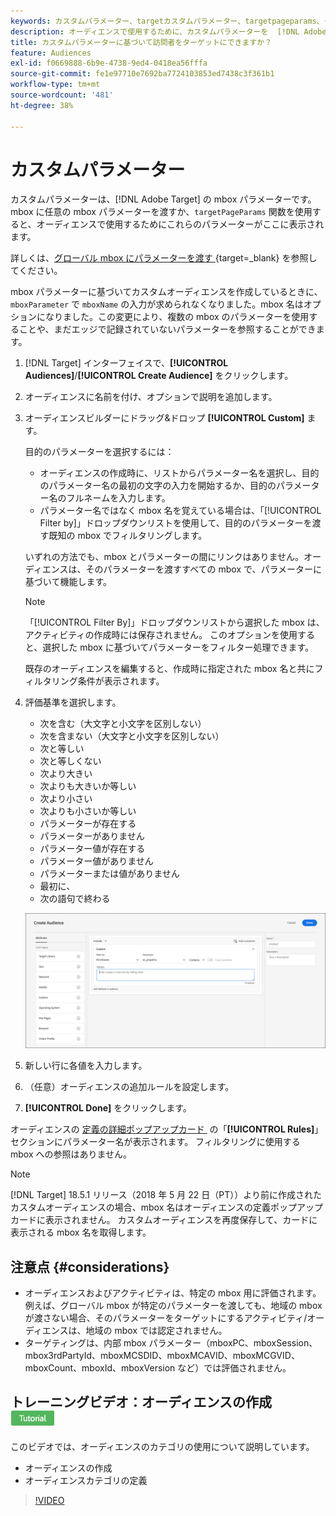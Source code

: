 ```yaml
---
keywords: カスタムパラメーター、targetカスタムパラメーター、targetpageparams、ターゲットmboxパラメーター
description: オーディエンスで使用するために、カスタムパラメーターを  [!DNL Adobe Target]  に渡す方法を説明します。
title: カスタムパラメーターに基づいて訪問者をターゲットにできますか？
feature: Audiences
exl-id: f0669888-6b9e-4738-9ed4-0418ea56fffa
source-git-commit: fe1e97710e7692ba7724103853ed7438c3f361b1
workflow-type: tm+mt
source-wordcount: '481'
ht-degree: 38%

---
```


# カスタムパラメーター

カスタムパラメーターは、[!DNL Adobe Target] の mbox パラメーターです。 mbox に任意の mbox パラメーターを渡すか、`targetPageParams` 関数を使用すると、オーディエンスで使用するためにこれらのパラメーターがここに表示されます。

詳しくは、[&#x200B; グローバル mbox にパラメーターを渡す &#x200B;](https://experienceleague.adobe.com/docs/target-dev/developer/client-side/global-mbox/pass-parameters-to-global-mbox.html?lang=ja){target=_blank} を参照してください。

mbox パラメーターに基づいてカスタムオーディエンスを作成しているときに、`mboxParameter` で `mboxName` の入力が求められなくなりました。mbox 名はオプションになりました。この変更により、複数の mbox のパラメーターを使用することや、まだエッジで記録されていないパラメーターを参照することができます。

1. [!DNL Target] インターフェイスで、**[!UICONTROL Audiences]**/**[!UICONTROL Create Audience]** をクリックします。
1. オーディエンスに名前を付け、オプションで説明を追加します。
1. オーディエンスビルダーにドラッグ&amp;ドロップ **[!UICONTROL Custom]** ます。

   目的のパラメーターを選択するには：

   * オーディエンスの作成時に、リストからパラメーター名を選択し、目的のパラメーター名の最初の文字の入力を開始するか、目的のパラメーター名のフルネームを入力します。
   * パラメーター名ではなく mbox 名を覚えている場合は、「[!UICONTROL Filter by]」ドロップダウンリストを使用して、目的のパラメーターを渡す既知の mbox でフィルタリングします。

   いずれの方法でも、mbox とパラメーターの間にリンクはありません。オーディエンスは、そのパラメーターを渡すすべての mbox で、パラメーターに基づいて機能します。

   >[!NOTE]
   >
   >「[!UICONTROL Filter By]」ドロップダウンリストから選択した mbox は、アクティビティの作成時には保存されません。 このオプションを使用すると、選択した mbox に基づいてパラメーターをフィルター処理できます。

   既存のオーディエンスを編集すると、作成時に指定された mbox 名と共にフィルタリング条件が表示されます。

1. 評価基準を選択します。

   * 次を含む（大文字と小文字を区別しない）
   * 次を含まない（大文字と小文字を区別しない）
   * 次と等しい
   * 次と等しくない
   * 次より大きい
   * 次よりも大きいか等しい
   * 次より小さい
   * 次よりも小さいか等しい
   * パラメーターが存在する
   * パラメーターがありません
   * パラメーター値が存在する
   * パラメーター値がありません
   * パラメーターまたは値がありません
   * 最初に、
   * 次の語句で終わる

   ![カスタムパラメーターオーディエンス](assets/custom.png)

1. 新しい行に各値を入力します。
1. （任意）オーディエンスの追加ルールを設定します。
1. **[!UICONTROL Done]** をクリックします。

オーディエンスの [&#x200B; 定義の詳細ポップアップカード &#x200B;](/help/main/c-target/c-audiences/audiences.md#section_11B9C4A777E14D36BA1E925021945780) の「**[!UICONTROL Rules]**」セクションにパラメーター名が表示されます。 フィルタリングに使用する mbox への参照はありません。

>[!NOTE]
>
>[!DNL Target] 18.5.1 リリース（2018 年 5 月 22 日（PT））より前に作成されたカスタムオーディエンスの場合、mbox 名はオーディエンスの定義ポップアップカードに表示されません。 カスタムオーディエンスを再度保存して、カードに表示される mbox 名を取得します。

## 注意点 {#considerations}

* オーディエンスおよびアクティビティは、特定の mbox 用に評価されます。例えば、グローバル mbox が特定のパラメーターを渡しても、地域の mbox が渡さない場合、そのパラメーターをターゲットにするアクティビティ/オーディエンスは、地域の mbox では認定されません。
* ターゲティングは、内部 mbox パラメーター（mboxPC、mboxSession、mbox3rdPartyId、mboxMCSDID、mboxMCAVID、mboxMCGVID、mboxCount、mboxId、mboxVersion など）では評価されません。

## トレーニングビデオ：オーディエンスの作成 ![&#x200B; チュートリアルバッジ &#x200B;](/help/main/assets/tutorial.png)

このビデオでは、オーディエンスのカテゴリの使用について説明しています。

* オーディエンスの作成
* オーディエンスカテゴリの定義

>[!VIDEO](https://video.tv.adobe.com/v/17392)

